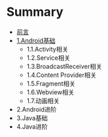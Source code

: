 # Summary

* [前言](README.md)
* [1.Android基础](chapter1.md)
  * 1.1.Activity相关
  * 1.2.Service相关
  * 1.3.BroadcastReceiver相关
  * 1.4.Content Provider相关
  * 1.5.Fragment相关
  * 1.6.Webview相关
  * 1.7.动画相关
* 2.Android进阶
* 3.Java基础
* 4.Java进阶

